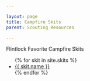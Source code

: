 ```yaml
---

layout: page
title: Campfire Skits
parent: Scouting Resources

---
```


Flintlock Favorite Campfire Skits

<ul>
{% for skit in site.skits %}
<li>
    <a href="{{ skit.url }}">
        {{ skit.name }}
    </a>
</li>
{% endfor %}
</ul>